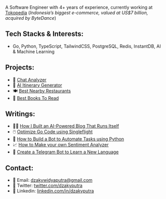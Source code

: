 A Software Engineer with 4+ years of experience, currently working at <a href="https://tokopedia.com" target="_blank">Tokopedia</a> (*Indonesia’s biggest e-commerce, valued at US$7 billion, acquired by ByteDance*)

<!-- I spent the first 3 years of my career as a Data Engineer and a Data Scientist at <a href="https://kulina.id" target="_blank">Kulina</a> and <a href="https://telkom.co.id/" target="_blank">Telkom</a> respectively, then as a Software Engineer in the last 2 years. -->

## Tech Stacks & Interests:
- Go, Python, TypeScript, TailwindCSS, PostgreSQL, Redis, InstantDB, AI & Machine Learning

## Projects:
<!-- - 🖥️ <a href="https://screenshotweb.com/" target="_blank">Screenshot Web</a> -->
- 💬 <a href="https://chatanalyzer.app/" target="_blank">Chat Analyzer</a>
- 📃 <a href="https://itinerai.fly.dev/" target="_blank">AI Itinerary Generator</a>
- 🍽️ <a href="https://best-nearby-restaurants.herokuapp.com" target="_blank">Best Nearby Restaurants</a>
- 📔 <a href="https://bestbookstoread.info" target="_blank">Best Books To Read</a>

## Writings:
- ✍🏼 <a href="https://levelup.gitconnected.com/how-i-built-an-ai-powered-blog-that-runs-itself-339421fbd5d1" target="_blank">How I Built an AI-Powered Blog That Runs Itself</a>
- 🖱️ <a href="https://medium.com/gitconnected/optimize-your-go-code-using-singleflight-3f11a808324" target="_blank">Optimize Go Code using Singleflight</a>
- 🤖 <a href="https://medium.com/free-code-camp/how-to-build-a-bot-to-automate-your-mindless-tasks-using-python-and-google-bigquery-a34faf7fb74" target="_blank">How to Build a Bot to Automate Tasks using Python</a>
- 📈 <a href="https://medium.com/free-code-camp/how-to-make-your-own-sentiment-analyzer-using-python-and-googles-natural-language-api-9e91e1c493e" target="_blank">How to Make your own Sentiment Analyzer</a>
- 📝 <a href="https://medium.com/towards-data-science/create-a-telegram-bot-to-help-you-learn-a-new-language-aef10607b5f9" target="_blank">Create a Telegram Bot to Learn a New Language</a>

## Contact:
- 📩 Email: dzakywidyaputra@gmail.com
- 📱 Twitter: <a href="https://twitter.com/dzakyputra" target="_blank">twitter.com/dzakyputra</a>
- 💼 Linkedin: <a href="https://linkedin.com/in/dzakyputra" target="_blank">linkedin.com/in/dzakyputra</a>
